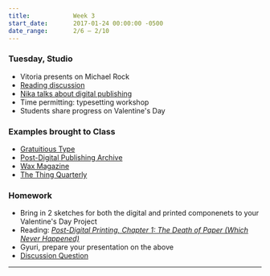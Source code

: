 ```yaml
---
title:            Week 3
start_date:       2017-01-24 00:00:00 -0500
date_range:       2/6 – 2/10
---
```


### Tuesday, Studio

- Vitoria presents on Michael Rock
- [Reading discussion](https://docs.google.com/document/d/1zuDVjVfYF44mFwhwZym9uvchGzFYygl-tE3azKHCU_0/edit?usp=sharin)
- [Nika talks about digital publishing](../assets/lectures/lecture3.pdf)
- Time permitting: typesetting workshop
- Students share progress on Valentine's Day

### Examples brought to Class
- [Gratuitious Type](http://gratuitoustype.com/)
- [Post-Digital Publishing Archive](http://p-dpa.net/)
- [Wax Magazine](http://readwax.com/)
- [The Thing Quarterly](https://thethingquarterly.com/)


### Homework

- Bring in 2 sketches for both the digital and printed componenets to your Valentine's Day Project
- Reading: [*Post-Digital Printing, Chapter 1: The Death of Paper (Which Never Happened)*](../assets/readings/ludovico_alessandro_Post-Digital_Print._The_Mutation_of_Publishing.pdf)
- Gyuri, prepare your presentation on the above
- [Discussion Question](https://docs.google.com/document/d/1nXUK-2kcULpVtGcLBrtIh5Yw2nuNAJIEA8Y8vKsuOiA/edit?usp=sharing)

---
